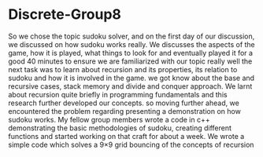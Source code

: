 # Discrete-Group8
So we chose the topic sudoku solver, and on the first day of our discussion, we discussed on how sudoku works really. We discusses the aspects of the game, how it is played, what things to look for and eventually played it for a good 40 minutes to ensure we are familiarized with our topic really well
the next task was to learn about recursion and its properties, its relation to sudoku and how it is involved in the game. we got know about the base and recursive cases, stack memory and divide and conquer approach. We larnt about recursion quite briefly in programming fundamentals and this research further developed our concepts.
so moving further ahead, we encountered the problem regarding presenting a demonstration on how sudoku works. My fellow group members wrote a code in c++ demonstrating the basic methodologies of sudoku, creating different functions and started working on that craft for about a week. We wrote a simple code which solves a 9×9 grid bouncing of the concepts of recursion
